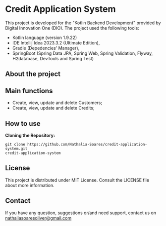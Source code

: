 # Credit Application System

This project is developed for the "Kotlin Backend Development" provided by Digital Innovation One (DIO).
The project used the following tools:
* Kotlin language (version 1.9.22)
* IDE Intellij Idea 2023.3.2 (Ultimate Edition),
* Gradle (Depedencies' Manager),
* SpringBoot (Spring Data JPA, Spring Web, Spring Validation, Flyway, H2database, DevTools and Spring Test)

## About the project

## Main functions

* Create, view, update and delete Customers;
* Create, view, update and delete Credits;

## How to use

**Cloning the Repository:**
   ```shell
   git clone https://github.com/Nathalia-Soares/credit-application-system.git
   credit-application-system
   ``````

## License
This project is distributed under MIT License. Consult the LICENSE file about more information.

## Contact
If you have any question, suggestions or/and need support, contact us on nathaliasoaresoliver@gmail.com